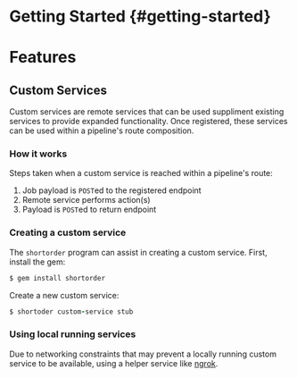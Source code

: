 # Getting Started {#getting-started}

# Features

## Custom Services

Custom services are remote services that can be used suppliment existing
services to provide expanded functionality. Once registered, these services
can be used within a pipeline's route composition.

### How it works

Steps taken when a custom service is reached within a pipeline's route:

1. Job payload is `POST`ed to the registered endpoint
2. Remote service performs action(s)
3. Payload is `POST`ed to return endpoint

### Creating a custom service

The `shortorder` program can assist in creating a custom service. First,
install the gem:

```ruby
$ gem install shortorder
```

Create a new custom service:

```ruby
$ shortoder custom-service stub
```

### Using local running services

Due to networking constraints that may prevent a locally running custom
service to be available, using a helper service like [ngrok](http://ngrok.com).
